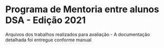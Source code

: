 # Programa de Mentoria entre alunos DSA - Edição 2021

Arquivos dos trabalhos realizados para avaliação - A documentação detalhada foi entregue conforme manual
